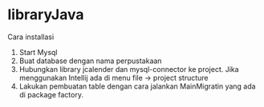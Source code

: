 ﻿# libraryJava

Cara installasi
1. Start Mysql
2. Buat database dengan nama perpustakaan
3. Hubungkan library jcalender dan mysql-connector ke project. Jika menggunakan Intellij ada di menu file -> project structure
4. Lakukan pembuatan table dengan cara jalankan MainMigratin yang ada di package factory.

